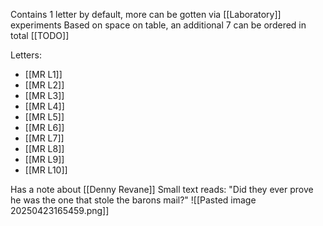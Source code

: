 Contains 1 letter by default, more can be gotten via [[Laboratory]] experiments
Based on space on table, an additional 7 can be ordered in total [[TODO]]

Letters:
- [[MR L1]]
- [[MR L2]]
- [[MR L3]]
- [[MR L4]]
- [[MR L5]]
- [[MR L6]]
- [[MR L7]]
- [[MR L8]]
- [[MR L9]]
- [[MR L10]]

Has a note about [[Denny Revane]]
Small text reads: "Did they ever prove he was the one that stole the barons mail?"
![[Pasted image 20250423165459.png]]